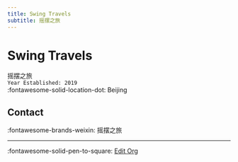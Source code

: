 ```yaml
---
title: Swing Travels
subtitle: 摇摆之旅
---
```


# Swing Travels

摇摆之旅  
`Year Established: 2019`  
:fontawesome-solid-location-dot: Beijing  


## Contact

:fontawesome-brands-weixin: 摇摆之旅  

---

:fontawesome-solid-pen-to-square: [Edit Org](https://github.com/swingdance/orgs/issues/new?assignees=&labels=update+org&projects=&template=03-update_entity.yml&title=Update%20Org%3A%20zh_CN%20%E2%80%A2%20Swing%20Travels&region=zh_CN&id=swing-travels&name=Swing%20Travels)

